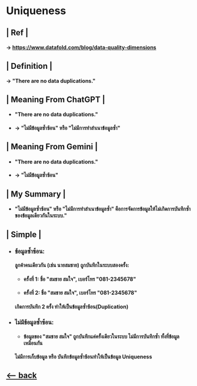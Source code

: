 # Uniqueness
## | Ref |
  #### -> https://www.datafold.com/blog/data-quality-dimensions


## | Definition |
  #### -> "There are no data duplications."
  

## | Meaning From ChatGPT | 
  - #### "There are no data duplications."
  - #### -> "ไม่มีข้อมูลซ้ำซ้อน" หรือ "ไม่มีการทำสำเนาข้อมูลซ้ำ"


## | Meaning From Gemini | 
  - #### "There are no data duplications."
  - #### -> "ไม่มีข้อมูลซ้ำซ้อน"


## | My Summary |
  - #### "ไม่มีข้อมูลซ้ำซ้อน" หรือ "ไม่มีการทำสำเนาข้อมูลซ้ำ" คือการจัดการข้อมูลให้ไม่เกิดการบันทึกซ้ำของข้อมูลเดียวกันในระบบ." 


## | Simple | 
  - ### ข้อมูลซ้ำซ้อน:
      #### ลูกค้าคนเดียวกัน (เช่น นายสมชาย) ถูกบันทึกในระบบสองครั้ง:
      - #### ครั้งที่ 1: ชื่อ "สมชาย สมใจ", เบอร์โทร "081-2345678"
      - #### ครั้งที่ 2: ชื่อ "สมชาย สมใจ", เบอร์โทร "081-2345678"
      #### เกิดการบันทึก 2 ครั้ง ทำให้เป็นข้อมูลซ้ำซ้อน(Duplication)

  - ### ไม่มีข้อมูลซ้ำซ้อน:
      - #### ข้อมูลของ "สมชาย สมใจ" ถูกบันทึกแค่ครั้งเดียวในระบบ ไม่มีการบันทึกซ้ำ ทั้งที่ข้อมูลเหมือนกัน
      #### ไม่มีการเก็บข้อมูล หรือ บันทึกข้อมูลซ้ำซ้อนทำให้เป็นข้อมูล Uniqueness

## [<-- back](README.md)
